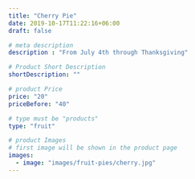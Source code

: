 ```yaml
---
title: "Cherry Pie"
date: 2019-10-17T11:22:16+06:00
draft: false

# meta description
description : "From July 4th through Thanksgiving"

# Product Short Description
shortDescription: ""

# product Price
price: "20"
priceBefore: "40"

# type must be "products"
type: "fruit"

# product Images
# first image will be shown in the product page
images:
  - image: "images/fruit-pies/cherry.jpg"
---
```


